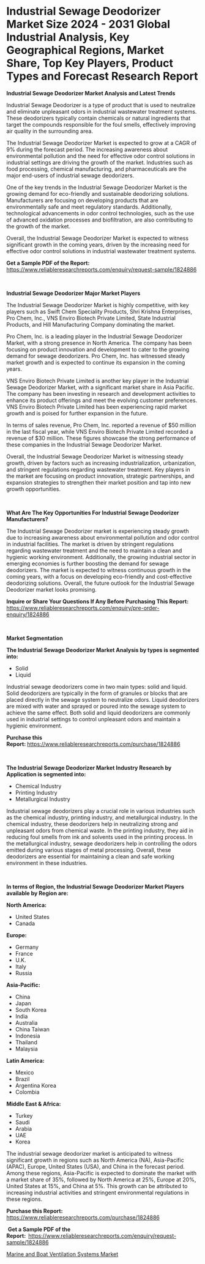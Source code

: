 <p><h1>Industrial Sewage Deodorizer Market Size 2024 - 2031 Global Industrial Analysis, Key Geographical Regions, Market Share, Top Key Players, Product Types and Forecast Research Report</h1></p><p><strong>Industrial Sewage Deodorizer Market Analysis and Latest Trends</strong></p>
<p><p>Industrial Sewage Deodorizer is a type of product that is used to neutralize and eliminate unpleasant odors in industrial wastewater treatment systems. These deodorizers typically contain chemicals or natural ingredients that target the compounds responsible for the foul smells, effectively improving air quality in the surrounding area.</p><p>The Industrial Sewage Deodorizer Market is expected to grow at a CAGR of 9% during the forecast period. The increasing awareness about environmental pollution and the need for effective odor control solutions in industrial settings are driving the growth of the market. Industries such as food processing, chemical manufacturing, and pharmaceuticals are the major end-users of industrial sewage deodorizers.</p><p>One of the key trends in the Industrial Sewage Deodorizer Market is the growing demand for eco-friendly and sustainable deodorizing solutions. Manufacturers are focusing on developing products that are environmentally safe and meet regulatory standards. Additionally, technological advancements in odor control technologies, such as the use of advanced oxidation processes and biofiltration, are also contributing to the growth of the market.</p><p>Overall, the Industrial Sewage Deodorizer Market is expected to witness significant growth in the coming years, driven by the increasing need for effective odor control solutions in industrial wastewater treatment systems.</p></p>
<p><strong>Get a Sample PDF of the Report:&nbsp;</strong> <a href="https://www.reliableresearchreports.com/enquiry/request-sample/1824886">https://www.reliableresearchreports.com/enquiry/request-sample/1824886</a></p>
<p>&nbsp;</p>
<p><strong>Industrial Sewage Deodorizer Major Market Players</strong></p>
<p><p>The Industrial Sewage Deodorizer Market is highly competitive, with key players such as Swift Chem Speciality Products, Shri Krishna Enterprises, Pro Chem, Inc., VNS Enviro Biotech Private Limited, State Industrial Products, and Hill Manufacturing Company dominating the market. </p><p>Pro Chem, Inc. is a leading player in the Industrial Sewage Deodorizer Market, with a strong presence in North America. The company has been focusing on product innovation and development to cater to the growing demand for sewage deodorizers. Pro Chem, Inc. has witnessed steady market growth and is expected to continue its expansion in the coming years.</p><p>VNS Enviro Biotech Private Limited is another key player in the Industrial Sewage Deodorizer Market, with a significant market share in Asia Pacific. The company has been investing in research and development activities to enhance its product offerings and meet the evolving customer preferences. VNS Enviro Biotech Private Limited has been experiencing rapid market growth and is poised for further expansion in the future.</p><p>In terms of sales revenue, Pro Chem, Inc. reported a revenue of $50 million in the last fiscal year, while VNS Enviro Biotech Private Limited recorded a revenue of $30 million. These figures showcase the strong performance of these companies in the Industrial Sewage Deodorizer Market.</p><p>Overall, the Industrial Sewage Deodorizer Market is witnessing steady growth, driven by factors such as increasing industrialization, urbanization, and stringent regulations regarding wastewater treatment. Key players in the market are focusing on product innovation, strategic partnerships, and expansion strategies to strengthen their market position and tap into new growth opportunities.</p></p>
<p>&nbsp;</p>
<p><strong>What Are The Key Opportunities For Industrial Sewage Deodorizer Manufacturers?</strong></p>
<p><p>The Industrial Sewage Deodorizer market is experiencing steady growth due to increasing awareness about environmental pollution and odor control in industrial facilities. The market is driven by stringent regulations regarding wastewater treatment and the need to maintain a clean and hygienic working environment. Additionally, the growing industrial sector in emerging economies is further boosting the demand for sewage deodorizers. The market is expected to witness continuous growth in the coming years, with a focus on developing eco-friendly and cost-effective deodorizing solutions. Overall, the future outlook for the Industrial Sewage Deodorizer market looks promising.</p></p>
<p><strong>Inquire or Share Your Questions If Any Before Purchasing This Report:</strong> <a href="https://www.reliableresearchreports.com/enquiry/pre-order-enquiry/1824886">https://www.reliableresearchreports.com/enquiry/pre-order-enquiry/1824886</a></p>
<p>&nbsp;</p>
<p><strong>Market Segmentation</strong></p>
<p><strong>The Industrial Sewage Deodorizer Market Analysis by types is segmented into:</strong></p>
<p><ul><li>Solid</li><li>Liquid</li></ul></p>
<p><p>Industrial sewage deodorizers come in two main types: solid and liquid. Solid deodorizers are typically in the form of granules or blocks that are placed directly in the sewage system to neutralize odors. Liquid deodorizers are mixed with water and sprayed or poured into the sewage system to achieve the same effect. Both solid and liquid deodorizers are commonly used in industrial settings to control unpleasant odors and maintain a hygienic environment.</p></p>
<p><strong>Purchase this Report:&nbsp;</strong><a href="https://www.reliableresearchreports.com/purchase/1824886">https://www.reliableresearchreports.com/purchase/1824886</a></p>
<p>&nbsp;</p>
<p><strong>The Industrial Sewage Deodorizer Market Industry Research by Application is segmented into:</strong></p>
<p><ul><li>Chemical Industry</li><li>Printing Industry</li><li>Metallurgical Industry</li></ul></p>
<p><p>Industrial sewage deodorizers play a crucial role in various industries such as the chemical industry, printing industry, and metallurgical industry. In the chemical industry, these deodorizers help in neutralizing strong and unpleasant odors from chemical waste. In the printing industry, they aid in reducing foul smells from ink and solvents used in the printing process. In the metallurgical industry, sewage deodorizers help in controlling the odors emitted during various stages of metal processing. Overall, these deodorizers are essential for maintaining a clean and safe working environment in these industries.</p></p>
<p>&nbsp;</p>
<p><strong>In terms of Region, the Industrial Sewage Deodorizer Market Players available by Region are:</strong></p>
<p>
    <p> <strong> North America: </strong>
        <ul>
            <li>United States</li>
            <li>Canada</li>
        </ul>
        </p> 
    <p> <strong> Europe: </strong>
        <ul>
            <li>Germany</li>
            <li>France</li>
            <li>U.K.</li>
            <li>Italy</li>
            <li>Russia</li>
        </ul>
        </p> 
    <p> <strong> Asia-Pacific: </strong>
        <ul>
            <li>China</li>
            <li>Japan</li>
            <li>South Korea</li>
            <li>India</li>
            <li>Australia</li>
            <li>China Taiwan</li>
            <li>Indonesia</li>
            <li>Thailand</li>
            <li>Malaysia</li>
        </ul>
        </p> 
    <p> <strong> Latin America: </strong>
        <ul>
            <li>Mexico</li>
            <li>Brazil</li>
            <li>Argentina Korea</li>
            <li>Colombia</li>
        </ul>
        </p> 
    <p> <strong> Middle East & Africa: </strong>
        <ul>
            <li>Turkey</li>
            <li>Saudi</li>
            <li>Arabia</li>
            <li>UAE</li>
            <li>Korea</li>
        </ul>
    </p>
    </p>
<p><p>The industrial sewage deodorizer market is anticipated to witness significant growth in regions such as North America (NA), Asia-Pacific (APAC), Europe, United States (USA), and China in the forecast period. Among these regions, Asia-Pacific is expected to dominate the market with a market share of 35%, followed by North America at 25%, Europe at 20%, United States at 15%, and China at 5%. This growth can be attributed to increasing industrial activities and stringent environmental regulations in these regions.</p></p>
<p><strong>Purchase this Report: </strong><a href="https://www.reliableresearchreports.com/purchase/1824886">https://www.reliableresearchreports.com/purchase/1824886</a></p>
<p>&nbsp;<strong>Get a Sample PDF of the Report:&nbsp;&nbsp;</strong><a href="https://www.reliableresearchreports.com/enquiry/request-sample/1824886">https://www.reliableresearchreports.com/enquiry/request-sample/1824886</a></p>
<p><strong></strong></p>
<p><p><a href="https://metal-farmhouse-e95.notion.site/Marine-and-Boat-Ventilation-Systems-Market-Provides-Detailed-Segmentation-of-this-Market-based-on-Ty-03f5c772ec38411cb3f46257e8e038d4">Marine and Boat Ventilation Systems Market</a></p></p>